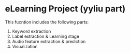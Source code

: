 # eLearning Project (yyliu part)

This fucntion includes the following parts:

1. Keyword extraction
2. Label extraction & Learning stage
3. Audio feature extraction & prediction
4. Visualization
